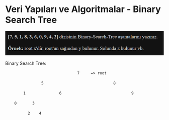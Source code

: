 # Veri Yapıları ve Algoritmalar - Binary Search Tree

![soru](soru.png)

Binary Search Tree:

                                    7     => root
                                    
                    5                               8
                    
            1               6                               9
            
        0       3

              2    4
